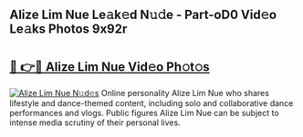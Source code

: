 ## Alize Lim Nue Le𝚊k𝚎d N𝚞𝚍e - Part-oD0 Vid𝚎o Le𝚊ks Photos 9x92r

# <h2><a href="http://fb74c9c.evod.top/?m=Alize+Lim+Nue">🔗 👉🔴 Alize Lim Nue Vid𝚎o Ph𝚘t𝚘s</a></h2>

[![Alize Lim Nue N𝚞d𝚎s](https://i.imgur.com/8V9OHl7.gif)](http://fb74c9c.evod.top/?m=Alize+Lim+Nue)
Online personality Alize Lim Nue who shares lifestyle and dance-themed content, including solo and collaborative dance performances and vlogs. Public figures Alize Lim Nue can be subject to intense media scrutiny of their personal lives. 
